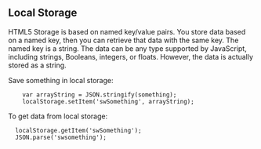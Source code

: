 ## Local Storage

HTML5 Storage is based on named key/value pairs. You store data based on a named key, then you can retrieve that data with the same key. The named key is a string. The data can be any type supported by JavaScript, including strings, Booleans, integers, or floats. However, the data is actually stored as a string.

Save something in local storage:

```
    var arrayString = JSON.stringify(something);
    localStorage.setItem('swSomething', arrayString);
```

To get data from local storage:

```
  localStorage.getItem('swSomething');
  JSON.parse('swsomething');
```